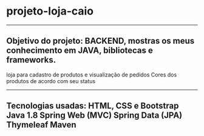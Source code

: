 # projeto-loja-caio
--------------------------------------------------------------------------------------
Objetivo do projeto: BACKEND, mostras os meus conhecimento em JAVA, bibliotecas e frameworks. 
--------------------------------------------------------------------------------------
loja para cadastro de produtos e visualização de pedidos
Cores dos produtos de acordo com seu status

-----------------------
Tecnologias usadas: 
HTML, CSS e Bootstrap 
Java 1.8
Spring Web (MVC) 
Spring Data (JPA) 
Thymeleaf
Maven 
-----------------------
